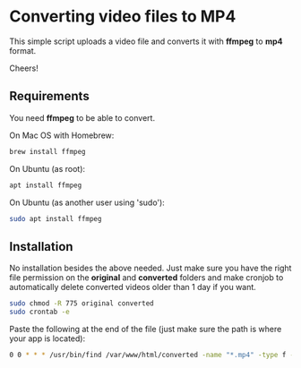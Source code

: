 # Converting video files to MP4

This simple script uploads a video file and converts it with **ffmpeg** to **mp4** format.

Cheers!


## Requirements


You need **ffmpeg** to be able to convert.

On Mac OS with Homebrew:

```bash
brew install ffmpeg
```

On Ubuntu (as root):

```bash
apt install ffmpeg
```
On Ubuntu (as another user using 'sudo'):

```bash
sudo apt install ffmpeg
```


## Installation

No installation besides the above needed. Just make sure you have the right file permission on the **original** and **converted** folders and make cronjob to automatically delete converted videos older than 1 day if you want.

```bash
sudo chmod -R 775 original converted
sudo crontab -e
```

Paste the following at the end of the file (just make sure the path is where your app is located):
```bash
0 0 * * * /usr/bin/find /var/www/html/converted -name "*.mp4" -type f -mtime +1 -exec rm -f {} \;
```
